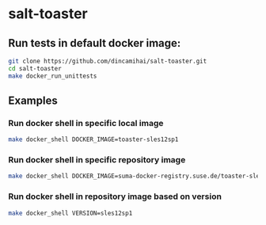 # salt-toaster

## Run tests in default docker image:
```bash
git clone https://github.com/dincamihai/salt-toaster.git
cd salt-toaster
make docker_run_unittests
```

## Examples

### Run docker shell in specific local image
```bash
make docker_shell DOCKER_IMAGE=toaster-sles12sp1
```

### Run docker shell in specific repository image
```bash
make docker_shell DOCKER_IMAGE=suma-docker-registry.suse.de/toaster-sles12sp1
```

### Run docker shell in repository image based on version
```bash
make docker_shell VERSION=sles12sp1
```
